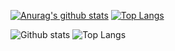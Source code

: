 [![Anurag's github stats](https://github-readme-stats.vercel.app/api?username=beanflame&show_icons=true&theme=prussian)](https://github.com/anuraghazra/github-readme-stats)
[![Top Langs](https://github-readme-stats.vercel.app/api/top-langs/?username=beanflame&layout=compact&theme=prussian)](https://github.com/anuraghazra/github-readme-stats)

![Github stats](https://github-readme-stats.vercel.app/api?username=beanflame&show_icons=true&hide_border=true&include_all_commits=true) 
![Top Langs](https://github-readme-stats.vercel.app/api/top-langs/?username=beanflame&layout=compact&hide_border=true&hide=html,css)
